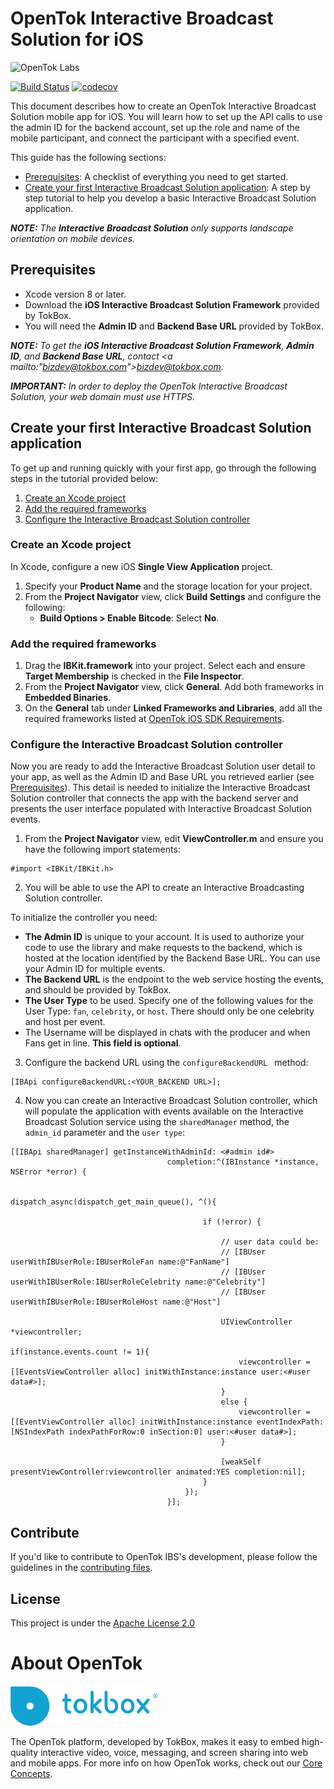 # OpenTok Interactive Broadcast Solution for iOS
![OpenTok Labs](https://d26dzxoao6i3hh.cloudfront.net/items/0U1R0a0e2g1E361H0x3c/Image%202017-11-22%20at%2012.16.38%20PM.png?v=2507a2df)

[![Build Status](https://travis-ci.com/opentok/ibs-ios.svg?token=Bgz48rVAyAihVsymz2iz&branch=develop)](https://travis-ci.com/opentok/ibs-ios)
[![codecov](https://codecov.io/gh/opentok/ibs-ios/branch/master/graph/badge.svg?token=lVSgFBGVpU)](https://codecov.io/gh/opentok/ibs-ios)

This document describes how to create an OpenTok Interactive Broadcast Solution mobile app for iOS. You will learn how to set up the API calls to use the admin ID for the backend account, set up the role and name of the mobile participant, and connect the participant with a specified event.

This guide has the following sections:

* [Prerequisites](#prerequisites): A checklist of everything you need to get started.
* [Create your first Interactive Broadcast Solution application](#createfirstapp): A step by step tutorial to help you develop a basic Interactive Broadcast Solution application.

_**NOTE:** The **Interactive Broadcast Solution** only supports landscape orientation on mobile devices._

## Prerequisites

- Xcode version 8 or later.
- Download the **iOS Interactive Broadcast Solution Framework** provided by TokBox.
- You will need the **Admin ID** and **Backend Base URL** provided by TokBox.

_**NOTE:** To get the **iOS Interactive Broadcast Solution Framework**, **Admin ID**, and **Backend Base URL**, contact <a mailto:"bizdev@tokbox.com">bizdev@tokbox.com</a>._

_**IMPORTANT:** In order to deploy the OpenTok Interactive Broadcast Solution, your web domain must use HTTPS._

<h2 id=createfirstapp> Create your first Interactive Broadcast Solution application</h2>

To get up and running quickly with your first app, go through the following steps in the tutorial provided below:

1. [Create an Xcode project](#create-an-xcode-project)
2. [Add the required frameworks](#add-the-required-frameworks)
3. [Configure the Interactive Broadcast Solution controller](#configure-the-interactive-broadcast-solution-controller)

### Create an Xcode project

In Xcode, configure a new iOS **Single View Application** project.

1. Specify your **Product Name** and the storage location for your project.
2. From the **Project Navigator** view, click **Build Settings** and configure the following:
   * **Build Options > Enable Bitcode**: Select **No**.


### Add the required frameworks

1.  Drag the **IBKit.framework** into your project. Select each and ensure **Target Membership** is checked in the **File Inspector**.
2.  From the **Project Navigator** view, click **General**. Add both frameworks in **Embedded Binaries**.
3.  On the **General** tab under **Linked Frameworks and Libraries**, add all the required frameworks listed at [OpenTok iOS SDK Requirements](https://tokbox.com/developer/sdks/ios/).


### Configure the Interactive Broadcast Solution controller

Now you are ready to add the Interactive Broadcast Solution user detail to your app, as well as the Admin ID and Base URL you retrieved earlier (see [Prerequisites](#prerequisites)). This detail is needed to initialize the Interactive Broadcast Solution controller that connects the app with the backend server and presents the user interface populated with Interactive Broadcast Solution events.

1. From the **Project Navigator** view, edit **ViewController.m** and ensure you have the following import statements:

```objc
#import <IBKit/IBKit.h>
```

2. You will be able to use the API to create an Interactive Broadcasting Solution controller.

To initialize the controller you need:

   - **The Admin ID** is unique to your account. It is used to authorize your code to use the library and make requests to the backend, which is hosted at the location identified by the Backend Base URL. You can use your Admin ID for multiple events.
   - **The Backend URL** is the endpoint to the web service hosting the events, and should be provided by TokBox.
   - **The User Type** to be used. Specify one of the following values for the User Type: `fan`, `celebrity`, or `host`. There should only be one celebrity and host per event.
   - The Username will be displayed in chats with the producer and when Fans get in line. **This field is optional**.

3. Configure the backend URL using the `configureBackendURL ` method:

```objc
[IBApi configureBackendURL:<YOUR_BACKEND URL>];
``` 

4. Now you can create an Interactive Broadcast Solution controller, which will populate the application with events available on the Interactive Broadcast Solution service using the `sharedManager` method, the `admin_id` parameter and the `user type`:

```objc
[[IBApi sharedManager] getInstanceWithAdminId: <#admin id#>
                                   completion:^(IBInstance *instance, NSError *error) {

                                       dispatch_async(dispatch_get_main_queue(), ^(){

                                           if (!error) {

                                               // user data could be:
                                               // [IBUser userWithIBUserRole:IBUserRoleFan name:@"FanName"]
                                               // [IBUser userWithIBUserRole:IBUserRoleCelebrity name:@"Celebrity"]
                                               // [IBUser userWithIBUserRole:IBUserRoleHost name:@"Host"]

                                               UIViewController *viewcontroller;
                                               if(instance.events.count != 1){
                                                   viewcontroller = [[EventsViewController alloc] initWithInstance:instance user:<#user data#>];
                                               }
                                               else {
                                                   viewcontroller = [[EventViewController alloc] initWithInstance:instance eventIndexPath:[NSIndexPath indexPathForRow:0 inSection:0] user:<#user data#>];
                                               }

                                               [weakSelf presentViewController:viewcontroller animated:YES completion:nil];
                                           }
                                       });
                                   }];
```

## Contribute

If you'd like to contribute to OpenTok IBS's development, please follow the guidelines in the [contributing files](/.github).


## License

This project is under the [Apache License 2.0](./LICENSE)


# About OpenTok

![logo](./tokbox-logo.png)

The OpenTok platform, developed by TokBox, makes it easy to embed high-quality interactive video, voice, messaging, and screen sharing into web and mobile apps. For more info on how OpenTok works, check out our [Core Concepts](https://tokbox.com/developer/guides/core-concepts/).
